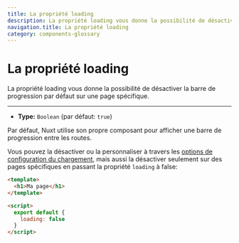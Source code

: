 ```yaml
---
title: La propriété loading
description: La propriété loading vous donne la possibilité de désactiver la barre de progression par défaut sur une page spécifique.
navigation.title: La propriété loading
category: components-glossary
---
```

# La propriété loading

La propriété loading vous donne la possibilité de désactiver la barre de progression par défaut sur une page spécifique.

---

- **Type:** `Boolean` (par défaut: `true`)

Par défaut, Nuxt utilise son propre composant pour afficher une barre de progression entre les routes.

Vous pouvez la désactiver ou la personnaliser à travers les [options de configuration du chargement](/docs/configuration-glossary/configuration-loading), mais aussi la désactiver seulement sur des pages spécifiques en passant la propriété `loading` à false:

```html
<template>
  <h1>Ma page</h1>
</template>

<script>
  export default {
    loading: false
  }
</script>
```
